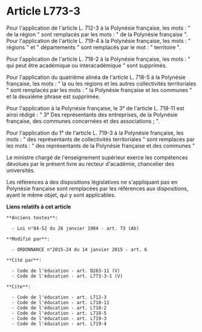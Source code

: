# Article L773-3

Pour l'application de l'article L. 712-3 à la Polynésie française, les mots : " de la région " sont remplacés par les mots :
" de la Polynésie française ". Pour l'application de l'article L. 719-4 à la Polynésie française, les mots : " régions " et "
départements " sont remplacés par le mot : " territoire ". 

Pour l'application de l'article L. 718-2 à la Polynésie française, les mots : " qui peut être académique ou interacadémique "
sont supprimés. 

Pour l'application du quatrième alinéa de l'article L. 718-5 à la Polynésie française, les mots : " la ou les régions et les
autres collectivités territoriales " sont remplacés par les mots : " la Polynésie française et les communes " et la deuxième
phrase est supprimée. 

Pour l'application à la Polynésie française, le 3° de l'article L. 718-11 est ainsi rédigé : " 3° Des représentants des
entreprises, de la Polynésie française, des communes concernées et des associations ; ". 

Pour l'application du 1° de l'article L. 719-3 à la Polynésie française, les mots : " des représentants de collectivités
territoriales " sont remplacés par les mots : " des représentants de la Polynésie française et des communes " 

Le ministre chargé de l'enseignement supérieur exerce les compétences dévolues par le présent livre au recteur d'académie,
chancelier des universités. 

Les références à des dispositions législatives ne s'appliquant pas en Polynésie française sont remplacées par les références
aux dispositions, ayant le même objet, qui y sont applicables.

**Liens relatifs à cet article**

	**Anciens textes**:

	  - Loi n°84-52 du 26 janvier 1984 - art. 73 (Ab)

	**Modifié par**:

	  - ORDONNANCE n°2015-24 du 14 janvier 2015 - art. 6

	**Cité par**:

	  - Code de l'éducation - art. D263-11 (V)
	  - Code de l'éducation - art. L773-3-1 (V)

	**Cite**:

	  - Code de l'éducation - art. L712-3
	  - Code de l'éducation - art. L718-11
	  - Code de l'éducation - art. L718-2
	  - Code de l'éducation - art. L718-5
	  - Code de l'éducation - art. L719-3
	  - Code de l'éducation - art. L719-4
